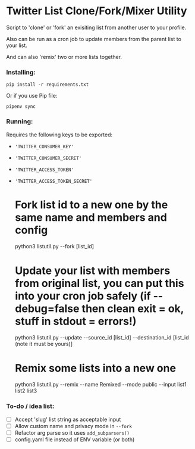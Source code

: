 # Twitter List Clone/Fork/Mixer Utility

Script to 'clone' or 'fork' an exisiting list from another user to your profile.

Also can be run as a cron job to update members from the parent list to your list.

And can also 'remix' two or more lists together.

### Installing:

    pip install -r requirements.txt

Or if you use Pip file:

	pipenv sync
    
### Running:

Requires the following keys to be exported:

- `'TWITTER_CONSUMER_KEY'`
- `'TWITTER_CONSUMER_SECRET'`
- `'TWITTER_ACCESS_TOKEN'`
- `'TWITTER_ACCESS_TOKEN_SECRET'`

	# Fork list id to a new one by the same name and members and config
	python3 listutil.py --fork [list_id]
	
	# Update your list with members from original list, you can put this into your cron job safely (if --debug=false then clean exit = ok, stuff in stdout = errors!)
	python3 listutil.py --update --source_id [list_id] --destination_id [list_id (note it must be yours)]
	
	# Remix some lists into a new one
	python3 listutil.py --remix --name Remixed --mode public --input list1 list2 list3

### To-do / idea list:

- [ ] Accept 'slug' list string as acceptable input
- [ ] Allow custom name and privacy mode in `--fork` 
- [ ] Refactor arg parse so it uses `add_subparsers()`
- [ ] config.yaml file instead of ENV variable (or both)
